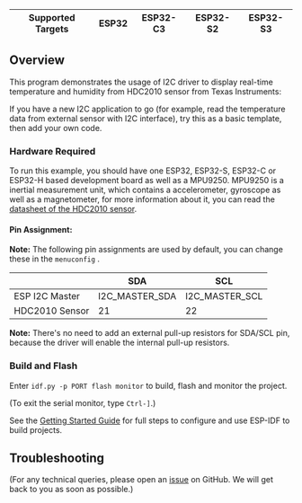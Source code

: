 | Supported Targets | ESP32 | ESP32-C3 | ESP32-S2 | ESP32-S3 |
| ----------------- | ----- | -------- | -------- | -------- |

## Overview

This program demonstrates the usage of I2C driver to display real-time temperature and humidity from HDC2010 sensor from Texas Instruments:

If you have a new I2C application to go (for example, read the temperature data from external sensor with I2C interface), try this as a basic template, then add your own code.

### Hardware Required

To run this example, you should have one ESP32, ESP32-S, ESP32-C or ESP32-H based development board as well as a MPU9250. MPU9250 is a inertial measurement unit, which contains a accelerometer, gyroscope as well as a magnetometer, for more information about it, you can read the [datasheet of the HDC2010 sensor](https://www.ti.com/lit/gpn/hdc2010).

#### Pin Assignment:

**Note:** The following pin assignments are used by default, you can change these in the `menuconfig` .

|                  | SDA             | SCL           |
| ---------------- | -------------- | -------------- |
| ESP I2C Master   | I2C_MASTER_SDA | I2C_MASTER_SCL |
| HDC2010 Sensor   | 21             | 22             |




**Note:** There's no need to add an external pull-up resistors for SDA/SCL pin, because the driver will enable the internal pull-up resistors.

### Build and Flash

Enter `idf.py -p PORT flash monitor` to build, flash and monitor the project.

(To exit the serial monitor, type ``Ctrl-]``.)

See the [Getting Started Guide](https://docs.espressif.com/projects/esp-idf/en/latest/get-started/index.html) for full steps to configure and use ESP-IDF to build projects.



## Troubleshooting

(For any technical queries, please open an [issue](https://github.com/espressif/esp-idf/issues) on GitHub. We will get back to you as soon as possible.)
